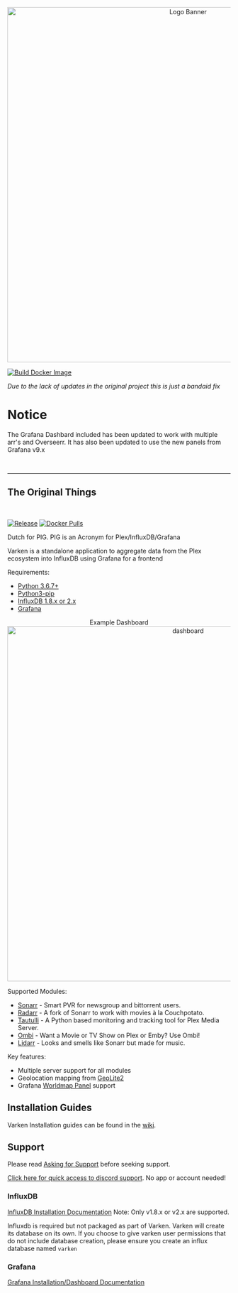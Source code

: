 <p align="center">
<img width="800" src="https://raw.githubusercontent.com/grayplex/Varken/master/assets/varken_full_banner.jpg" alt="Logo Banner">
</p>

[![Build Docker Image](https://github.com/grayplex/Varken/actions/workflows/build.yml/badge.svg)](https://github.com/grayplex/Varken/actions/workflows/build.yml)

*Due to the lack of updates in the original project this is just a bandaid fix*
<br />

# Notice
The Grafana Dashbard included has been updated to work with multiple arr's and Overseerr. It has also been updated to use the new panels from Grafana v9.x

<br /> 

***

## **The Original Things**
<br />

[![Release](https://img.shields.io/github/v/release/grayplex/varken?include_prereleases&style=flat-square)](https://github.com/grayplex/Varken/releases/latest)
[![Docker Pulls](https://img.shields.io/docker/pulls/grayplex/varken.svg)](https://hub.docker.com/r/grayplex/varken)

Dutch for PIG. PIG is an Acronym for Plex/InfluxDB/Grafana

Varken is a standalone application to aggregate data from the Plex 
ecosystem into InfluxDB using Grafana for a frontend

Requirements:
* [Python 3.6.7+](https://www.python.org/downloads/release/python-367/)
* [Python3-pip](https://pip.pypa.io/en/stable/installing/)
* [InfluxDB 1.8.x or 2.x](https://www.influxdata.com/)
* [Grafana](https://grafana.com/)

<p align="center">
Example Dashboard

<img width="800" src="https://i.imgur.com/3hNZTkC.png" alt="dashboard">
</p>

Supported Modules:
* [Sonarr](https://sonarr.tv/) - Smart PVR for newsgroup and bittorrent users.
* [Radarr](https://radarr.video/) - A fork of Sonarr to work with movies à la Couchpotato.
* [Tautulli](https://tautulli.com/) - A Python based monitoring and tracking tool for Plex Media Server.
* [Ombi](https://ombi.io/) - Want a Movie or TV Show on Plex or Emby? Use Ombi!
* [Lidarr](https://lidarr.audio/) - Looks and smells like Sonarr but made for music.

Key features:
* Multiple server support for all modules
* Geolocation mapping from [GeoLite2](https://dev.maxmind.com/geoip/geoip2/geolite2/)
* Grafana [Worldmap Panel](https://grafana.com/plugins/grafana-worldmap-panel/installation) support


## Installation Guides
Varken Installation guides can be found in the [wiki](https://wiki.cajun.pro/books/varken/chapter/installation).

## Support
Please read [Asking for Support](https://wiki.cajun.pro/books/varken/chapter/asking-for-support) before seeking support. 

[Click here for quick access to discord support](http://cyborg.decreator.dev/channels/518970285773422592/530424560504537105/). No app or account needed!
    
### InfluxDB
[InfluxDB Installation Documentation](https://wiki.cajun.pro/books/varken/page/influxdb-d1f)
Note: Only v1.8.x or v2.x are supported.
 
Influxdb is required but not packaged as part of Varken. Varken will create
its database on its own. If you choose to give varken user permissions that
do not include database creation, please ensure you create an influx database
named `varken`

### Grafana
[Grafana Installation/Dashboard Documentation](https://wiki.cajun.pro/books/varken/page/grafana) 
